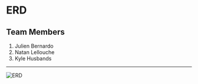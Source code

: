 # **ERD**

## Team Members
  1. Julien Bernardo
  2. Natan Lellouche
  3. Kyle Husbands
  
  ---
  ![ERD](https://user-images.githubusercontent.com/82057989/198896483-4e05c507-c51f-4ea1-9fa2-88253b7d4387.png)

  
